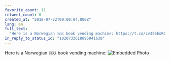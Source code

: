 ```yaml
---
favorite_count: 11
retweet_count: 0
created_at: "2018-07-22T09:00:04.000Z"
lang: en
full_text:
  "Here is a Norwegian 🇳🇴 book vending machine: https://t.co/zv356EoRGg"
in_reply_to_status_id: "1020733618895941638"
---
```


Here is a Norwegian 🇳🇴 book vending machine:
![Embedded Photo](https://twitter-media-coderbyheart.s3.eu-north-1.amazonaws.com/1020956634120585216-DisqjP5WAAAZ3fB.jpg)
